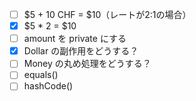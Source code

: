 - [ ] $5 + 10 CHF = $10（レートが2:1の場合）
- [x] $5 * 2 = $10
- [ ] amount を private にする
- [x] Dollar の副作用をどうする？
- [ ] Money の丸め処理をどうする？
- [ ] equals()
- [ ] hashCode()